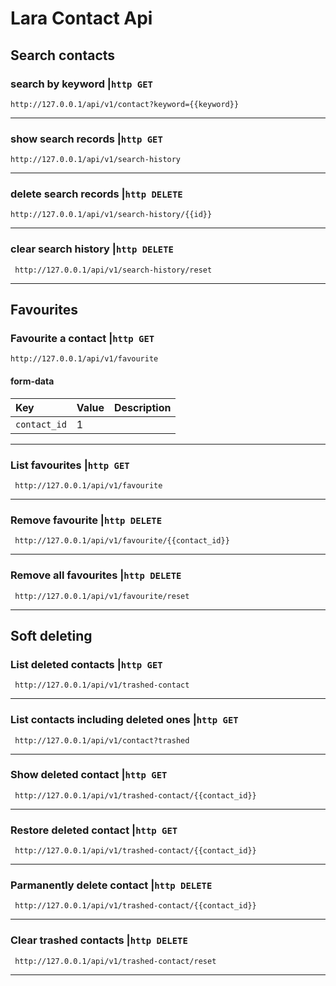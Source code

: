 # Lara Contact Api

## Search contacts
### search by keyword |`http GET`
```http
http://127.0.0.1/api/v1/contact?keyword={{keyword}}
```

----------------------------------------------------------------

### show search records |`http GET`
```http
http://127.0.0.1/api/v1/search-history
```

----------------------------------------------------------------

### delete search records |`http DELETE`
```http
http://127.0.0.1/api/v1/search-history/{{id}}
```

----------------------------------------------------------------

### clear search history |`http DELETE`
```http
 http://127.0.0.1/api/v1/search-history/reset
```

----------------------------------------------------------------

## Favourites
### Favourite a contact |`http GET`

```http
http://127.0.0.1/api/v1/favourite
```
#### form-data
| Key            | Value        | Description                |
| :------------- | :----------- | :------------------------- |
| `contact_id` | 1 | | **Required** |

----------------------------------------------------------------

### List favourites |`http GET`
```http
 http://127.0.0.1/api/v1/favourite
```

----------------------------------------------------------------

### Remove favourite |`http DELETE`
```http
 http://127.0.0.1/api/v1/favourite/{{contact_id}}
```

----------------------------------------------------------------

### Remove all favourites |`http DELETE`
```http
 http://127.0.0.1/api/v1/favourite/reset
```

----------------------------------------------------------------

## Soft deleting

### List deleted contacts |`http GET`
```http
 http://127.0.0.1/api/v1/trashed-contact
```

----------------------------------------------------------------

### List contacts including deleted ones |`http GET`
```http
 http://127.0.0.1/api/v1/contact?trashed
```

----------------------------------------------------------------

### Show deleted contact |`http GET`
```http
 http://127.0.0.1/api/v1/trashed-contact/{{contact_id}}
```

----------------------------------------------------------------

### Restore deleted contact |`http GET`
```http
 http://127.0.0.1/api/v1/trashed-contact/{{contact_id}}
```

----------------------------------------------------------------

### Parmanently delete contact |`http DELETE`
```http
 http://127.0.0.1/api/v1/trashed-contact/{{contact_id}}
```

----------------------------------------------------------------

### Clear trashed contacts |`http DELETE`
```http
 http://127.0.0.1/api/v1/trashed-contact/reset
```
----------------------------------------------------------------

<!-- 

### request name
```http
POST  http://127.0.0.1/api/v1/f
```
#### form-data
| Key       | Value    | Description                |
| :-------- | :------- | :------------------------- |

----------------------------------------------------------------
-->